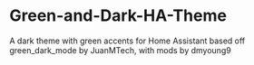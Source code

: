 # Green-and-Dark-HA-Theme
A dark theme with green accents for Home Assistant based off green_dark_mode by JuanMTech, with mods by dmyoung9
